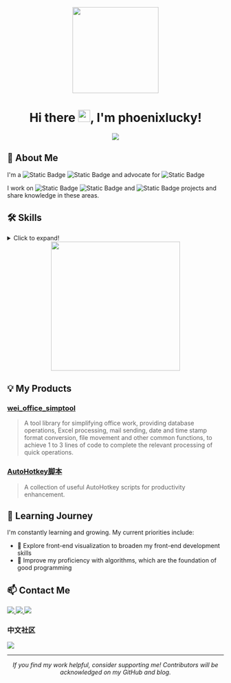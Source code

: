 <div align="center">
  
  <!-- 个人资料卡片 -->
  <a href="https://github.com/phoenixlucky/phoenixlucky">
    <img height="200" src="https://github-readme-stats.vercel.app/api?username=phoenixlucky&count_private=true&theme=radical&show_icons=true&hide_border=true" />
  </a>

  <h1 align="center">
    Hi there <img src="https://media.giphy.com/media/hvRJCLFzcasrR4ia7z/giphy.gif" width="28">, I'm phoenixlucky!
  </h1>

  <p align="center">
    <a href="https://github.com/phoenixlucky"><img src="https://readme-typing-svg.herokuapp.com?font=Fira+Code&weight=700&size=24&duration=3000&pause=1000&color=C0C0C0&center=true&vCenter=true&width=500&height=60&lines=🚀+Full+Stack+Developer+%7C+Data+Analyst+📊;🌱+Always+learning+new+things+💡"></a>
  </p>

</div>

## 🚀 About Me
I'm a ![Static Badge](https://img.shields.io/badge/data_analyst-81C784?style=for-the-badge&logo=data_analyst&logoColor=white) ![Static Badge](https://img.shields.io/badge/full_stack_practitioner-4DD0E1?style=for-the-badge&logo=full_stack_practitioner&logoColor=white) and advocate for ![Static Badge](https://img.shields.io/badge/systematic_management-BA68C8?style=for-the-badge&logo=systematic_management&logoColor=white)


I work on ![Static Badge](https://img.shields.io/badge/-Mysql-FFDD55?style=for-the-badge&logo=Mysql&logoColor=black) ![Static Badge](https://img.shields.io/badge/-JavaScript-FFAA85?style=for-the-badge&logo=JavaScript&logoColor=black) and ![Static Badge](https://img.shields.io/badge/-Python-A8E6CF?style=for-the-badge&logo=Python&logoColor=black) projects and share knowledge in these areas.


## 🛠 Skills
<details>
<summary>Click to expand!</summary>

### Front-End
![Static Badge](https://img.shields.io/badge/-NextJS-60ACFC?style=for-the-badge&logo=Next&logoColor=white) 
![Static Badge](https://img.shields.io/badge/-streamlit-32D3EB?style=for-the-badge&logo=streamlit&logoColor=white) 
![Static Badge](https://img.shields.io/badge/-Html-5BC49F?style=for-the-badge&logo=Html&logoColor=white) 
![Static Badge](https://img.shields.io/badge/-Excel-FEB64D?style=for-the-badge&logo=Excel&logoColor=white) 
![Static Badge](https://img.shields.io/badge/-CSS-FF7C7C?style=for-the-badge&logo=CSS&logoColor=white) 
![Static Badge](https://img.shields.io/badge/-JavaScript-9287E7?style=for-the-badge&logo=JavaScript&logoColor=white)

### Back-End
![Static Badge](https://img.shields.io/badge/-Python-9287E7?style=for-the-badge&logo=Python&logoColor=white) 
![Static Badge](https://img.shields.io/badge/-VBA-FFDD55?style=for-the-badge&logo=VBA&logoColor=white) 
![Static Badge](https://img.shields.io/badge/-JAVA-FFAA85?style=for-the-badge&logo=JAVA&logoColor=white) 
![Static Badge](https://img.shields.io/badge/-BAT-A8E6CF?style=for-the-badge&logo=BAT&logoColor=white)
![Static Badge](https://img.shields.io/badge/-AutoHotkey-DCE775?style=for-the-badge&logo=AutoHotkey&logoColor=white)

### Databases
![Static Badge](https://img.shields.io/badge/-Mysql-81C784?style=for-the-badge&logo=Mysql&logoColor=white) 
![Static Badge](https://img.shields.io/badge/-mangoDB-4DD0E1?style=for-the-badge&logo=mangoDB&logoColor=white)

### AI
![Static Badge](https://img.shields.io/badge/-DEEPSEEK-A8E6CF?style=for-the-badge&logo=DEEPSEEK&logoColor=white) 
![Static Badge](https://img.shields.io/badge/-chatGPT4o-DCE775?style=for-the-badge&logo=chatGPT4o&logoColor=white) 
![Static Badge](https://img.shields.io/badge/-commandrplus-4DD0E1?style=for-the-badge&logo=commandrplus&logoColor=white)
![Static Badge](https://img.shields.io/badge/-comfyui-BA68C8?style=for-the-badge&logo=comfyui&logoColor=white)

</details>

<div align="center">
  <a href="https://github.com/phoenixlucky/phoenixlucky">
    <img height="300" src="https://github-readme-stats.vercel.app/api/top-langs/?username=phoenixlucky&langs_count=8&layout=compact&theme=radical&hide_border=true">
  </a>
</div>

## 💡 My Products
### [wei_office_simptool](https://github.com/phoenixlucky/wei_office_simptool)
> A tool library for simplifying office work, providing database operations, Excel processing, mail sending, date and time stamp format conversion, file movement and other common functions, to achieve 1 to 3 lines of code to complete the relevant processing of quick operations.

### [AutoHotkey脚本](https://github.com/phoenixlucky/AutoHotkey)
> A collection of useful AutoHotkey scripts for productivity enhancement.

## 🌱 Learning Journey
I'm constantly learning and growing. My current priorities include:
- 🎨 Explore front-end visualization to broaden my front-end development skills
- 🧮 Improve my proficiency with algorithms, which are the foundation of good programming

## 📫 Contact Me
<p align="left">
  <a href="mailto:englishyj@gmail.com">
    <img src="https://img.shields.io/badge/Gmail-D14836?style=for-the-badge&logo=gmail&logoColor=white"/>
  </a>
  <a href="https://github.com/phoenixlucky">
    <img src="https://img.shields.io/badge/GitHub-100000?style=for-the-badge&logo=github&logoColor=white"/>
  </a>
  <a href="https://phoenixlucky.github.io/">
    <img src="https://img.shields.io/badge/Blog-12100E?style=for-the-badge&logo=medium&logoColor=white"/>
  </a>
</p>

### 中文社区
<p align="left">
  <a href="https://www.zhihu.com/people/wei-jia-6">
    <img src="https://img.shields.io/badge/知乎-0084FF?style=for-the-badge&logo=zhihu&logoColor=white"/>
  </a>
</p>

---

<p align="center">
  <i>If you find my work helpful, consider supporting me! Contributors will be acknowledged on my GitHub and blog.</i>
</p>
